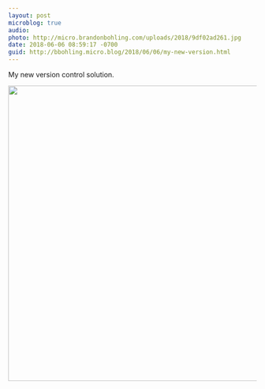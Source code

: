 ```yaml
---
layout: post
microblog: true
audio: 
photo: http://micro.brandonbohling.com/uploads/2018/9df02ad261.jpg
date: 2018-06-06 08:59:17 -0700
guid: http://bbohling.micro.blog/2018/06/06/my-new-version.html
---
```

My new version control solution. 

<img src="http://micro.brandonbohling.com/uploads/2018/9df02ad261.jpg" width="600" height="599" />
